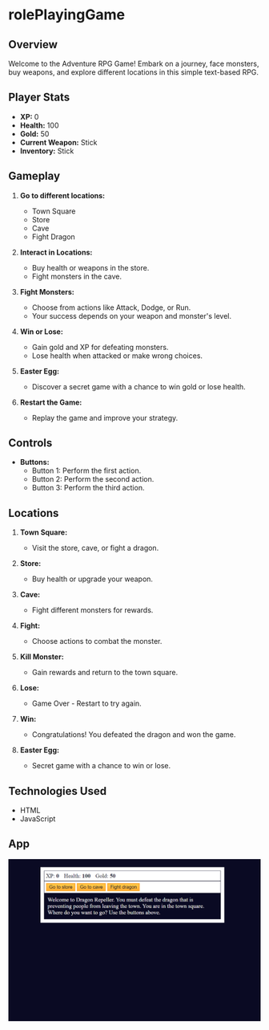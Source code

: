 # rolePlayingGame

## Overview

Welcome to the Adventure RPG Game! Embark on a journey, face monsters, buy weapons, and explore different locations in this simple text-based RPG.

## Player Stats

- **XP:** 0
- **Health:** 100
- **Gold:** 50
- **Current Weapon:** Stick
- **Inventory:** Stick

## Gameplay

1. **Go to different locations:**

   - Town Square
   - Store
   - Cave
   - Fight Dragon

2. **Interact in Locations:**

   - Buy health or weapons in the store.
   - Fight monsters in the cave.

3. **Fight Monsters:**

   - Choose from actions like Attack, Dodge, or Run.
   - Your success depends on your weapon and monster's level.

4. **Win or Lose:**

   - Gain gold and XP for defeating monsters.
   - Lose health when attacked or make wrong choices.

5. **Easter Egg:**

   - Discover a secret game with a chance to win gold or lose health.

6. **Restart the Game:**
   - Replay the game and improve your strategy.

## Controls

- **Buttons:**
  - Button 1: Perform the first action.
  - Button 2: Perform the second action.
  - Button 3: Perform the third action.

## Locations

1. **Town Square:**

   - Visit the store, cave, or fight a dragon.

2. **Store:**

   - Buy health or upgrade your weapon.

3. **Cave:**

   - Fight different monsters for rewards.

4. **Fight:**

   - Choose actions to combat the monster.

5. **Kill Monster:**

   - Gain rewards and return to the town square.

6. **Lose:**

   - Game Over - Restart to try again.

7. **Win:**

   - Congratulations! You defeated the dragon and won the game.

8. **Easter Egg:**
   - Secret game with a chance to win or lose.

## Technologies Used

- HTML
- JavaScript

## App

![An example of how the application looks](exampleApp.png)
